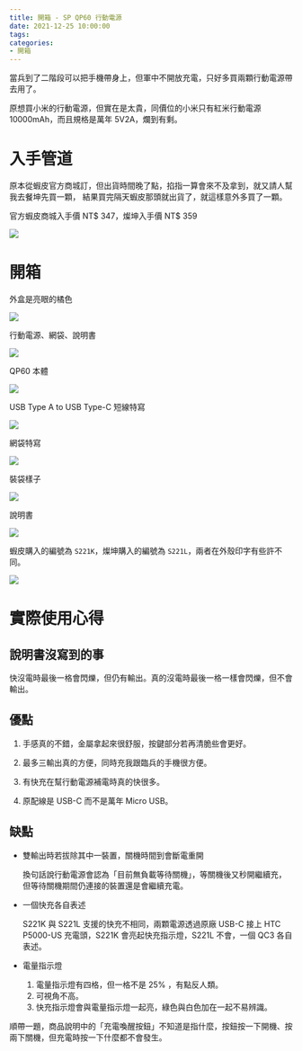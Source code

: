 ```yaml
---
title: 開箱 - SP QP60 行動電源
date: 2021-12-25 10:00:00
tags:
categories:
- 開箱
---
```

當兵到了二階段可以把手機帶身上，但軍中不開放充電，只好多買兩顆行動電源帶去用了。
<!--more-->
原想買小米的行動電源，但實在是太貴，同價位的小米只有紅米行動電源 10000mAh，而且規格是萬年 5V2A，爛到有剩。

# 入手管道

原本從蝦皮官方商城訂，但出貨時間晚了點，掐指一算會來不及拿到，就又請人幫我去餐坤先買一顆，
結果買完隔天蝦皮那頭就出貨了，就這樣意外多買了一顆。

官方蝦皮商城入手價 NT$ 347，燦坤入手價 NT$ 359

![](shopee.png)

# 開箱
外盒是亮眼的橘色

![](Package_resized.jpg)

行動電源、網袋、說明書

![](WhatsInside_resized.jpg)

QP60 本體

![](QP60_resized.jpg)

USB Type A to USB Type-C 短線特寫

![](USBTypeC_Cable_resized.jpg)

網袋特寫

![](Bag_resized.jpg)

裝袋樣子

![](InBagLook_resized.jpg)

說明書

![](Manual.jpg)

蝦皮購入的編號為 `S221K`，燦坤購入的編號為 `S221L`，兩者在外殼印字有些許不同。

![](SideBySide_resized.jpg)

# 實際使用心得

## 說明書沒寫到的事

快沒電時最後一格會閃爍，但仍有輸出。真的沒電時最後一格一樣會閃爍，但不會輸出。

## 優點

1. 手感真的不錯，金屬拿起來很舒服，按鍵部分若再清脆些會更好。

2. 最多三輸出真的方便，同時充我跟臨兵的手機很方便。

3. 有快充在幫行動電源補電時真的快很多。

4. 原配線是 USB-C 而不是萬年 Micro USB。

## 缺點


- 雙輸出時若拔除其中一裝置，關機時間到會斷電重開

    換句話說行動電源會認為「目前無負載等待關機」，等關機後又秒開繼續充，但等待關機期間仍連接的裝置還是會繼續充電。

- 一個快充各自表述

    S221K 與 S221L 支援的快充不相同，兩顆電源透過原廠 USB-C 接上 HTC P5000-US 充電頭，S221K 會亮起快充指示燈，S221L 不會，一個 QC3 各自表述。


- 電量指示燈
    1. 電量指示燈有四格，但一格不是 25% ，有點反人類。
    2. 可視角不高。
    3. 快充指示燈會與電量指示燈一起亮，綠色與白色加在一起不易辨識。


順帶一題，商品說明中的「充電喚醒按鈕」不知道是指什麼，按鈕按一下開機、按兩下關機，但充電時按一下什麼都不會發生。